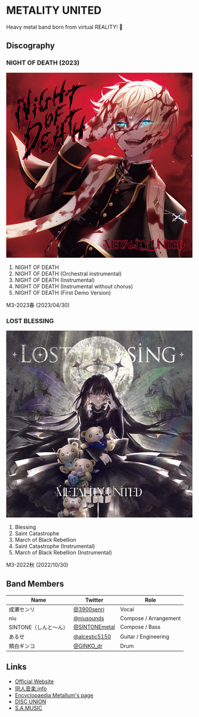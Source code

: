 # METALITY UNITED

Heavy metal band born from virtual REALITY! 🤘

## Discography

### NIGHT OF DEATH (2023)

![NIGHT OF DEATH](https://raw.githubusercontent.com/METALITY-UNITED/.github/main/profile/discography/night_of_death.webp)

1. NIGHT OF DEATH
1. NIGHT OF DEATH (Orchestral instrumental)
1. NIGHT OF DEATH (Instrumental)
1. NIGHT OF DEATH (Instrumental without chorus)
1. NIGHT OF DEATH (First Demo Version)

M3-2023春 (2023/04/30)

### LOST BLESSING

![LOST BLESSING](https://raw.githubusercontent.com/METALITY-UNITED/.github/main/profile/discography/lost_blessing.webp)

1. Blessing
1. Saint Catastrophe
1. March of Black Rebellion
1. Saint Catastrophe (Instrumental)
1. March of Black Rebellion (Instrumental)

M3-2022秋 (2022/10/30)

## Band Members

| Name                  | Twitter                                           | Role                  |
|-----------------------|---------------------------------------------------|-----------------------|
| 成瀬センリ            | [@3900senri](https://twitter.com/3900senri)       | Vocal                 |
| niu                   | [@niusounds](https://twitter.com/niusounds)       | Compose / Arrangement |
| SINTONE（しんと～ん） | [@SINTONEmetal](https://twitter.com/SINTONEmetal) | Compose / Bass        |
| あるせ                | [@alcestic5150](https://twitter.com/alcestic5150) | Guitar / Engineering  |
| 頬白ギンコ            | [@GINKO_dr](https://twitter.com/GINKO_dr)         | Drum                  |

## Links

- [Official Website](https://metality.band)
- [同人音楽.info](https://www.dojin-music.info/circle/5397)
- [Encyclopaedia Metallum's page](https://www.metal-archives.com/bands/Metality_United/3540516097)
- [DISC UNION](https://diskunion.net/metal/ct/list/0/81115452)
- [S.A.MUSIC](https://www.metalpesado.com/mailorder/shop.cgi?id=73460)
